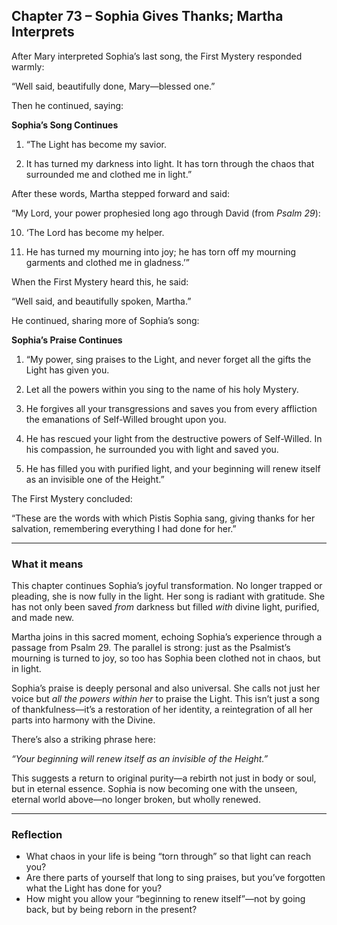 ## Chapter 73 – Sophia Gives Thanks; Martha Interprets

After Mary interpreted Sophia’s last song, the First Mystery responded warmly:

“Well said, beautifully done, Mary—blessed one.”

Then he continued, saying:

**Sophia’s Song Continues**  

1. “The Light has become my savior.  

2. It has turned my darkness into light. It has torn through the chaos that surrounded me and clothed me in light.”

After these words, Martha stepped forward and said:

“My Lord, your power prophesied long ago through David (from *Psalm 29*):

10. ‘The Lord has become my helper.  

11. He has turned my mourning into joy; he has torn off my mourning garments and clothed me in gladness.’”

When the First Mystery heard this, he said:

“Well said, and beautifully spoken, Martha.”

He continued, sharing more of Sophia’s song:

**Sophia’s Praise Continues**  

1. “My power, sing praises to the Light, and never forget all the gifts the Light has given you.  

2. Let all the powers within you sing to the name of his holy Mystery.  

3. He forgives all your transgressions and saves you from every affliction the emanations of Self-Willed brought upon you.  

4. He has rescued your light from the destructive powers of Self-Willed. In his compassion, he surrounded you with light and saved you.  

5. He has filled you with purified light, and your beginning will renew itself as an invisible one of the Height.”

The First Mystery concluded:

“These are the words with which Pistis Sophia sang, giving thanks for her salvation, remembering everything I had done for her.”

---

### What it means

This chapter continues Sophia’s joyful transformation. No longer trapped or pleading, she is now fully in the light. Her song is radiant with gratitude. She has not only been saved *from* darkness but filled *with* divine light, purified, and made new.

Martha joins in this sacred moment, echoing Sophia’s experience through a passage from Psalm 29. The parallel is strong: just as the Psalmist’s mourning is turned to joy, so too has Sophia been clothed not in chaos, but in light.

Sophia’s praise is deeply personal and also universal. She calls not just her voice but *all the powers within her* to praise the Light. This isn’t just a song of thankfulness—it’s a restoration of her identity, a reintegration of all her parts into harmony with the Divine.

There’s also a striking phrase here:

*“Your beginning will renew itself as an invisible of the Height.”*

This suggests a return to original purity—a rebirth not just in body or soul, but in eternal essence. Sophia is now becoming one with the unseen, eternal world above—no longer broken, but wholly renewed.

---

### Reflection

* What chaos in your life is being “torn through” so that light can reach you?
* Are there parts of yourself that long to sing praises, but you’ve forgotten what the Light has done for you?
* How might you allow your “beginning to renew itself”—not by going back, but by being reborn in the present?
